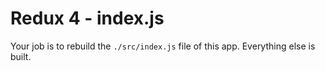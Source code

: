 # Redux 4 - index.js

Your job is to rebuild the `./src/index.js` file of this app. Everything else is built.
